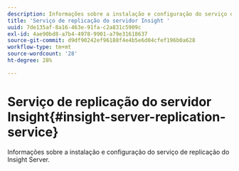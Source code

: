 ```yaml
---
description: Informações sobre a instalação e configuração do serviço de replicação do Insight Server.
title: 'Serviço de replicação do servidor Insight '
uuid: 7de135af-8a16-463e-91fa-c2a831c5909c
exl-id: 4ae90bd8-a7b4-4978-9901-a79e31618637
source-git-commit: d9df90242ef96188f4e4b5e6d04cfef196b0a628
workflow-type: tm+mt
source-wordcount: '28'
ht-degree: 28%

---
```


# Serviço de replicação do servidor Insight{#insight-server-replication-service}

Informações sobre a instalação e configuração do serviço de replicação do Insight Server.
